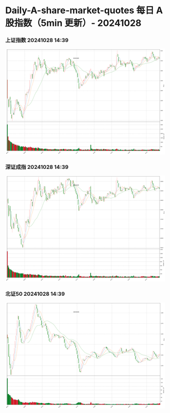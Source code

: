 
# Daily-A-share-market-quotes 每日 A 股指数（5min 更新）- 20241028

### 上证指数 20241028 14:39
![](./fig/2024/10/20241028-sh000001.png)

### 深证成指 20241028 14:39
![](./fig/2024/10/20241028-sz399001.png)

### 北证50 20241028 14:39
![](./fig/2024/10/20241028-bj899050.png)
